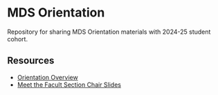 # MDS Orientation

Repository for sharing MDS Orientation materials with 2024-25 student cohort.

## Resources

- [Orientation Overview](MDS%20Orientations%20Slides%202024W.pptx)
- [Meet the Facult Section Chair Slides](https://docs.google.com/presentation/d/1pJhhZWfJlPWfW-uPTpPg6RXf65_1uWPpqPlVmRNOi1o/edit?usp=sharing)
